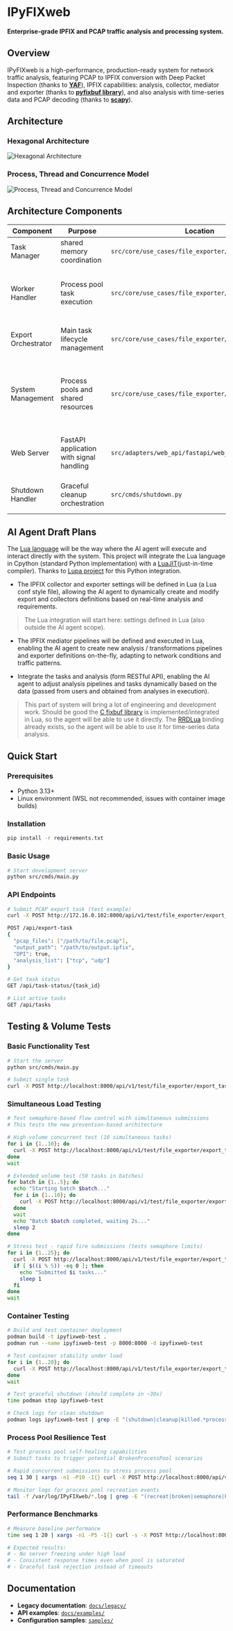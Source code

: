 # IPyFIXweb

**Enterprise-grade IPFIX and PCAP traffic analysis and processing system.**

## Overview

IPyFIXweb is a high-performance, production-ready system for network traffic analysis, featuring PCAP to IPFIX conversion with Deep Packet Inspection (thanks to [**YAF**](https://tools.netsa.cert.org/yaf/index.html)), IPFIX capabilities: analysis, collector, mediator and exporter (thanks to [**pyfixbuf library**](https://tools.netsa.cert.org/pyfixbuf/doc/index.html)), and also analysis with time-series data and PCAP decoding (thanks to [**scapy**](https://scapy.net/)).

## Architecture

### Hexagonal Architecture

![Hexagonal Architecture](docs/hexagonal.png)

### Process, Thread and Concurrence Model

![Process, Thread and Concurrence Model](docs/process_threading_concurrence.png)

## Architecture Components

| Component | Purpose | Location | Key Features |
|-----------|---------|----------|--------------|
| Task Manager | shared memory coordination | `src/core/use_cases/file_exporter/task_manager.py` | Slot management, cleanup |
| Worker Handler | Process pool task execution | `src/core/use_cases/file_exporter/worker_handler.py` | Critical shared memory validation, comprehensive exception handling |
| Export Orchestrator | Main task lifecycle management | `src/core/use_cases/file_exporter/export_task.py` | Semaphore-controlled access, timeout-based rejection |
| System Management | Process pools and shared resources | `src/core/use_cases/file_exporter/subsys_mgmt.py` | Semaphore singletons, self-healing executors, shared memory manager, selective process cleanup |
| Web Server | FastAPI application with signal handling | `src/adapters/web_api/fastapi/web_server.py` | Container-optimized shutdown, SIGTERM/SIGINT handlers |
| Shutdown Handler | Graceful cleanup orchestration | `src/cmds/shutdown.py` | Pure Python shutdown, container-friendly exit |

## AI Agent Draft Plans

The [Lua language](https://www.lua.org/) will be the way where the AI agent will execute and interact directly with the system. This project will integrate the Lua language in Cpython (standard Python implementation) with a [LuaJIT](https://luajit.org/)(just-in-time compiler). Thanks to [Lupa project](https://github.com/scoder/lupa) for this Python integration.


* The IPFIX collector and exporter settings will be defined in Lua (a Lua conf style file), allowing the AI agent to dynamically create and modify export and collectors definitions based on real-time analysis and requirements.
> The Lua integration will start here: settings defined in Lua (also outside the AI agent scope).

* The IPFIX mediator pipelines will be defined and executed in Lua, enabling the AI agent to create new analysis / transformations pipelines and exporter definitions on-the-fly, adapting to network conditions and traffic patterns.

* Integrate the tasks and analysis (form RESTful API), enabling the AI agent to adjust analysis pipelines and tasks dynamically based on the data (passed from users and obtained from analyses in execution).

> This part of system will bring a lot of engineering and development work. Should be good the [C fixbuf library](https://tools.netsa.cert.org/fixbuf/index.html) is implemented/integrated in Lua, so the agent will be able to use it directly. The [RRDLua](https://oss.oetiker.ch/rrdtool/prog/rrdlua.en.html) binding already exists, so the agent will be able to use it for time-series data analysis.

## Quick Start

### Prerequisites
- Python 3.13+
- Linux environment (WSL not recommended, issues with container image builds)

### Installation
```bash
pip install -r requirements.txt
```

### Basic Usage
```bash
# Start development server
python src/cmds/main.py
```

### API Endpoints
```bash
# Submit PCAP export task (test example)
curl -X POST http://172.16.0.102:8000/api/v1/test/file_exporter/export_task

POST /api/export-task
{
  "pcap_files": ["/path/to/file.pcap"],
  "output_path": "/path/to/output.ipfix",
  "DPI": true,
  "analysis_list": ["tcp", "udp"]
}

# Get task status
GET /api/task-status/{task_id}

# List active tasks
GET /api/tasks
```
## Testing & Volume Tests

### Basic Functionality Test
```bash
# Start the server
python src/cmds/main.py

# Submit single task
curl -X POST http://localhost:8000/api/v1/test/file_exporter/export_task
```

### Simultaneous Load Testing
```bash
# Test semaphore-based flow control with simultaneous submissions
# This tests the new prevention-based architecture

# High-volume concurrent test (10 simultaneous tasks)
for i in {1..10}; do
  curl -X POST http://localhost:8000/api/v1/test/file_exporter/export_task &
done
wait

# Extended volume test (50 tasks in batches)
for batch in {1..5}; do
  echo "Starting batch $batch..."
  for i in {1..10}; do
    curl -X POST http://localhost:8000/api/v1/test/file_exporter/export_task &
  done
  wait
  echo "Batch $batch completed, waiting 2s..."
  sleep 2
done

# Stress test - rapid fire submissions (tests semaphore limits)
for i in {1..25}; do
  curl -X POST http://localhost:8000/api/v1/test/file_exporter/export_task &
  if [ $((i % 5)) -eq 0 ]; then
    echo "Submitted $i tasks..."
    sleep 1
  fi
done
wait
```

### Container Testing
```bash
# Build and test container deployment
podman build -t ipyfixweb-test .
podman run --name ipyfixweb-test -p 8000:8000 -d ipyfixweb-test

# Test container stability under load
for i in {1..20}; do
  curl -X POST http://localhost:8000/api/v1/test/file_exporter/export_task &
done
wait

# Test graceful shutdown (should complete in ~30s)
time podman stop ipyfixweb-test

# Check logs for clean shutdown
podman logs ipyfixweb-test | grep -E "(shutdown|cleanup|killed.*processes)"
```

### Process Pool Resilience Test
```bash
# Test process pool self-healing capabilities
# Submit tasks to trigger potential BrokenProcessPool scenarios

# Rapid concurrent submissions to stress process pool
seq 1 30 | xargs -n1 -P10 -I{} curl -X POST http://localhost:8000/api/v1/test/file_exporter/export_task

# Monitor logs for process pool recreation events
tail -f /var/log/IPyFIXweb/*.log | grep -E "(recreat|broken|semaphore|killed.*process)"
```

### Performance Benchmarks
```bash
# Measure baseline performance
time seq 1 20 | xargs -n1 -P5 -I{} curl -s -X POST http://localhost:8000/api/v1/test/file_exporter/export_task

# Expected results:
# - No server freezing under high load
# - Consistent response times even when pool is saturated
# - Graceful task rejection instead of timeouts
```

## Documentation

- **Legacy documentation**: [`docs/legacy/`](docs/legacy/)
- **API examples**: [`docs/examples/`](docs/examples/)
- **Configuration samples**: [`samples/`](samples/)

